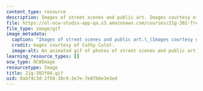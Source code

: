 ```yaml
---
content_type: resource
description: Images of street scenes and public art. Images courtesy of Cathy Culot.
file: https://ol-ocw-studio-app-qa.s3.amazonaws.com/courses/21g-302-french-ii-fall-2004/8ab74c3d2f5838c93e7e7e87b6e3e3ed_21g-302f04.gif
file_type: image/gif
image_metadata:
  caption: "Images of street scenes and public art.\_(Images courtesy of Cathy Culot.)"
  credit: mages courtesy of Cathy Culot.
  image-alt: An animated gif of photos of street scenes and public art.
learning_resource_types: []
ocw_type: OCWImage
resourcetype: Image
title: 21g-302f04.gif
uid: 8ab74c3d-2f58-38c9-3e7e-7e87b6e3e3ed
---
```

